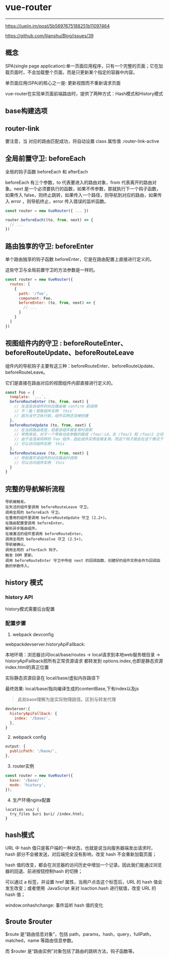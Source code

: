# vue-router

***

<https://juejin.im/post/5b5697675188251b11097464>

<https://github.com/ljianshu/Blog/issues/39>

## 概念

SPA(single page application):单一页面应用程序，只有一个完整的页面；它在加载页面时，不会加载整个页面，而是只更新某个指定的容器中内容。

单页面应用(SPA)的核心之一是: 更新视图而不重新请求页面

vue-router在实现单页面前端路由时，提供了两种方式：Hash模式和History模式

## base构建选项

## router-link

要注意，当 <router-link> 对应的路由匹配成功，将自动设置 class 属性值 .router-link-active

## 全局前置守卫: beforeEach

全局的钩子函数 beforeEach 和 afterEach

beforeEach 有三个参数，to 代表要进入的路由对象，from 代表离开的路由对象。next 是一个必须要执行的函数，如果不传参数，那就执行下一个钩子函数，如果传入 false，则终止跳转，如果传入一个路径，则导航到对应的路由，如果传入 error ，则导航终止，error 传入错误的监听函数。

```js
const router = new VueRouter({ ... })

router.beforeEach((to, from, next) => {
  // ...
})
```

## 路由独享的守卫: beforeEnter

单个路由独享的钩子函数 beforeEnter，它是在路由配置上直接进行定义的。

这些守卫与全局前置守卫的方法参数是一样的。

```js
const router = new VueRouter({
  routes: [
    {
      path: '/foo',
      component: Foo,
      beforeEnter: (to, from, next) => {
        // ...
      }
    }
  ]
})
```

## 视图组件内的守卫 : beforeRouteEnter、beforeRouteUpdate、beforeRouteLeave

组件内的导航钩子主要有这三种：beforeRouteEnter、beforeRouteUpdate、beforeRouteLeave。

它们是直接在路由对应的视图组件内部直接进行定义的。

```js
const Foo = {
  template: `...`,
  beforeRouteEnter (to, from, next) {
    // 在渲染该组件的对应路由被 confirm 前调用
    // 不！能！获取组件实例 `this`
    // 因为当守卫执行前，组件实例还没被创建
  },
  beforeRouteUpdate (to, from, next) {
    // 在当前路由改变，但是该组件被复用时调用
    // 举例来说，对于一个带有动态参数的路径 /foo/:id，在 /foo/1 和 /foo/2 之间跳转的时候，
    // 由于会渲染同样的 Foo 组件，因此组件实例会被复用。而这个钩子就会在这个情况下被调用。
    // 可以访问组件实例 `this`
  },
  beforeRouteLeave (to, from, next) {
    // 导航离开该组件的对应路由时调用
    // 可以访问组件实例 `this`
  }
}
```

## 完整的导航解析流程

```
导航被触发。
在失活的组件里调用 beforeRouteLeave 守卫。
调用全局的 beforeEach 守卫。
在重用的组件里调用 beforeRouteUpdate 守卫 (2.2+)。
在路由配置里调用 beforeEnter。
解析异步路由组件。
在被激活的组件里调用 beforeRouteEnter。
调用全局的 beforeResolve 守卫 (2.5+)。
导航被确认。
调用全局的 afterEach 钩子。
触发 DOM 更新。
调用 beforeRouteEnter 守卫中传给 next 的回调函数，创建好的组件实例会作为回调函数的参数传入。
```

## history 模式

### history API

history模式需要后台配置

### 配置步骤

1. webpack devconfig

webpackdevserver.historyApiFallback:

本地环境：浏览器访问local/base/routes -> local请求到本地web服务根目录 -> historyApiFallback把所有正常资源请求 都转发到 options.index,也即是静态资源index.html的真正位置

实际静态资源目录在 local/base/虚拟内存路径下

最终效果: local/base/指向编译生成的contentBase,下有index以及js

> 此处base理解为是实际物理路径。区别与转发代理

```js
devServer:{
  historyApiFallback: {
    index: '/base/',
  },
}
```

2. webpack config

```js
output: {
  publicPath: '/base/',
},
```

3. router实例

```js
const router = new VueRouter({
  base: '/base/'
  mode: 'history',
});
```

4. 生产环境nginx配置

```
location xxx/ {
  try_files $uri $uri/ /index.html;
}
```

## hash模式

URL 中 hash 值只是客户端的一种状态，也就是说当向服务器端发出请求时，hash 部分不会被发送，对后端完全没有影响，改变 hash 不会重新加载页面；

hash 值的改变，都会在浏览器的访问历史中增加一个记录。因此我们能通过浏览器的回退、前进按钮控制hash 的切换；

可以通过 a 标签，并设置 href 属性，当用户点击这个标签后，URL 的 hash 值会发生改变；或者使用  JavaScript 来对 loaction.hash 进行赋值，改变 URL 的 hash 值；

window.onhashchange: 事件监听 hash 值的变化

## $route $router

$route 是“路由信息对象”，包括 path，params，hash，query，fullPath，matched，name 等路由信息参数。

而 $router 是“路由实例”对象包括了路由的跳转方法，钩子函数等。
